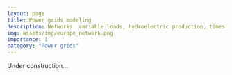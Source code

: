 ```yaml
---
layout: page
title: Power grids modeling
description: Networks, variable loads, hydroelectric production, times series, ...
img: assets/img/europe_network.png
importance: 1
category: "Power grids"
---
```


Under construction...
